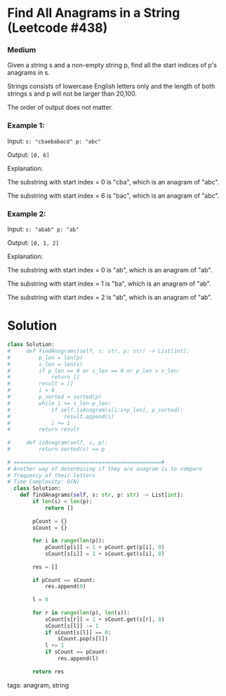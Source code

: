 Find All Anagrams in a String (Leetcode #438)
===============================
### Medium

Given a string s and a non-empty string p, find all the start indices of p's anagrams in s.

Strings consists of lowercase English letters only and the length of both strings s and p will not be larger than 20,100.

The order of output does not matter.

### Example 1:
Input:
`s: "cbaebabacd" p: "abc"`

Output:
`[0, 6]`

Explanation:

The substring with start index = 0 is "cba", which is an anagram of "abc".

The substring with start index = 6 is "bac", which is an anagram of "abc".

### Example 2:
Input:
`s: "abab" p: "ab"`

Output:
`[0, 1, 2]`

Explanation:

The substring with start index = 0 is "ab", which is an anagram of "ab".

The substring with start index = 1 is "ba", which is an anagram of "ab".

The substring with start index = 2 is "ab", which is an anagram of "ab".

Solution
========

```python
class Solution:
#     def findAnagrams(self, s: str, p: str) -> List[int]:
#         p_len = len(p)
#         s_len = len(s)
#         if p_len == 0 or s_len == 0 or p_len > s_len:
#             return []
#         result = []
#         i = 0
#         p_sorted = sorted(p)
#         while i <= s_len-p_len:
#             if self.isAnagram(s[i:i+p_len], p_sorted):
#                 result.append(i)
#             i += 1
#         return result
    
#     def isAnagram(self, s, p):
#         return sorted(s) == p
  
# ===============================================#
# Another way of determining if they are anagram is to compare
# frequency of their letters
# Time Complexity: O(N)
  class Solution:
    def findAnagrams(self, s: str, p: str) -> List[int]:
        if len(s) < len(p):
            return []
        
        pCount = {}
        sCount = {}
        
        for i in range(len(p)):
            pCount[p[i]] = 1 + pCount.get(p[i], 0)
            sCount[s[i]] = 1 + sCount.get(s[i], 0)
            
        res = []
        
        if pCount == sCount:
            res.append(0)
        
        l = 0
        
        for r in range(len(p), len(s)):
            sCount[s[r]] = 1 + sCount.get(s[r], 0)
            sCount[s[l]] -= 1
            if sCount[s[l]] == 0:
                sCount.pop(s[l])
            l += 1
            if sCount == pCount:
                res.append(l)
            
        return res
```
tags: anagram, string
